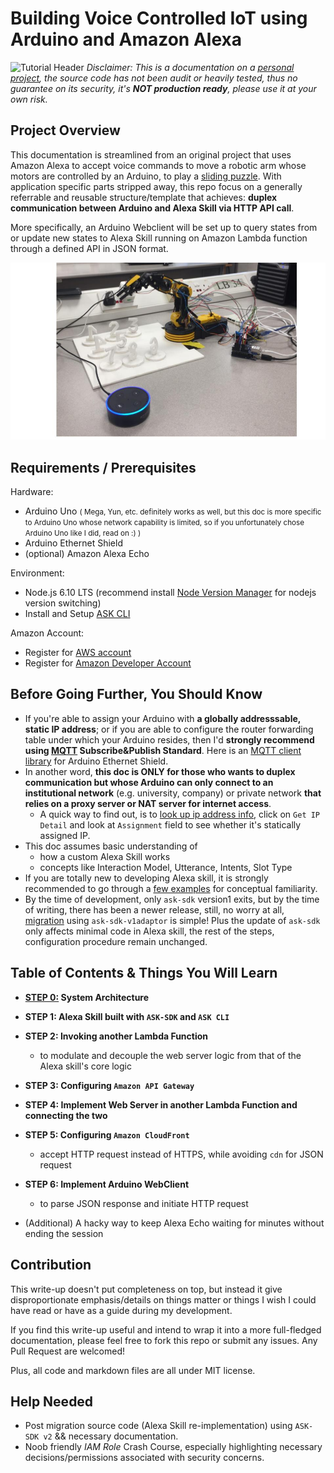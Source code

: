 
# Building Voice Controlled IoT using Arduino and Amazon Alexa
![Tutorial Header](https://m.media-amazon.com/images/G/01/mobile-apps/dex/alexa/alexa-skills-kit/tutorials/fact/header._TTH_.png)
*Disclaimer: This is a documentation on a [personal project](https://github.com/AlexXiong97/NTU-DIP), the source code has not been audit or heavily tested, thus no guarantee on its security, it's **NOT production ready**, please use it at your own risk.*

## Project Overview
This documentation is streamlined from an original project that uses Amazon Alexa to accept voice commands to move a robotic arm whose motors are controlled by an Arduino, to play a [sliding puzzle](https://en.wikipedia.org/wiki/Sliding_puzzle). With application specific parts stripped away, this repo focus on a generally referrable and reusable structure/template that achieves: **duplex communication between Arduino and Alexa Skill via HTTP API call**.

More specifically, an Arduino Webclient will be set up to query states from or update new states to Alexa Skill running on Amazon Lambda function through a defined API in JSON format.

![project Pic](./assets/demo.jpg)
## Requirements /    Prerequisites
Hardware:
 - Arduino Uno <small>( Mega, Yun, etc. definitely works as well, but this doc is more specific to Arduino Uno whose network capability is limited, so if you unfortunately chose Arduino Uno like I did, read on :) )</small>
 - Arduino Ethernet Shield
 - (optional) Amazon Alexa Echo

Environment:
 - Node.js 6.10 LTS (recommend install [Node Version Manager](https://github.com/creationix/nvm) for nodejs version switching)
 - Install and Setup [ASK CLI](https://developer.amazon.com/docs/smapi/quick-start-alexa-skills-kit-command-line-interface.html)

Amazon Account:
 - Register for [AWS account](https://aws.amazon.com/)
 - Register for [Amazon Developer Account](https://developer.amazon.com/)
## Before Going Further, You Should Know
- If you're able to assign your Arduino with **a globally addresssable, static IP address**; or if you are able to configure the router forwarding table under which your Arduino resides, then I'd **strongly recommend using [MQTT](http://mqtt.org/documentation) Subscribe&Publish Standard**. Here is an [MQTT client library](https://github.com/knolleary/pubsubclient) for Arduino Ethernet Shield.
- In another word, **this doc is ONLY for those who wants to duplex communication but whose Arduino can only connect to an institutional network** (e.g. university, company) or private network **that relies on a proxy server or NAT server for internet access**.
	- A quick way to find out, is to [look up ip address info](https://whatismyipaddress.com/ip-lookup), click on `Get IP Detail` and look at `Assignment` field to see whether it's statically assigned IP.
- This doc assumes basic understanding of
	- how a custom Alexa Skill works
	- concepts like Interaction Model, Utterance, Intents, Slot Type
- If you are totally new to developing Alexa skill, it is strongly recommended to go through a [few examples](https://github.com/alexa/alexa-skills-kit-sdk-for-nodejs#samples) for conceptual familiarity.
- By the time of development, only `ask-sdk` version1 exits, but by the time of writing, there has been a newer release, still, no worry at all, [migration](https://github.com/alexa/alexa-skills-kit-sdk-for-nodejs/wiki/ASK-SDK-Migration-Guide) using `ask-sdk-v1adaptor` is simple! Plus the update of `ask-sdk` only affects minimal code in Alexa skill, the rest of the steps, configuration procedure remain unchanged.

## Table of Contents & Things You Will Learn

- **[STEP 0:](./0-system-architecture.md) System Architecture**

- **STEP 1: Alexa Skill built with `ASK-SDK` and `ASK CLI`**

- **STEP 2: Invoking another Lambda Function**
  - to modulate and decouple the web server logic from that of the Alexa skill's core logic

- **STEP 3: Configuring `Amazon API Gateway`**

- **STEP 4: Implement Web Server in another Lambda Function and connecting the two**

- **STEP 5: Configuring `Amazon CloudFront`**
	- accept HTTP request instead of HTTPS, while avoiding `cdn` for JSON request

- **STEP 6: Implement Arduino WebClient**
	- to parse JSON response and initiate HTTP request

- (Additional) A hacky way to keep Alexa Echo waiting for minutes without ending the session

## Contribution
This write-up doesn't put completeness on top, but instead it give disproportionate emphasis/details on things matter or things I wish I could have read or have as a guide during my development.

If you find this write-up useful and intend to wrap it into a more full-fledged documentation, please feel free to fork this repo or submit any issues. Any Pull Request are welcomed!

Plus, all code and markdown files are all under MIT license.

## Help Needed
- Post migration source code (Alexa Skill re-implementation) using `ASK-SDK v2` && necessary documentation.
- Noob friendly *IAM Role* Crash Course, especially highlighting necessary decisions/permissions associated with security concerns.
